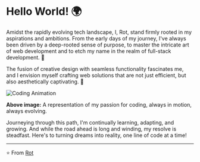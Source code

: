 # Hello World! 🌍

Amidst the rapidly evolving tech landscape, I, Rot, stand firmly rooted in my aspirations and ambitions. From the early days of my journey, I've always been driven by a deep-rooted sense of purpose, to master the intricate art of web development and to etch my name in the realm of full-stack development. 💼

The fusion of creative design with seamless functionality fascinates me, and I envision myself crafting web solutions that are not just efficient, but also aesthetically captivating. 🎨

![Coding Animation](https://i.giphy.com/media/2IudUHdI075HL02Pkk/giphy.webp)

**Above image:** A representation of my passion for coding, always in motion, always evolving.

Journeying through this path, I'm continually learning, adapting, and growing. And while the road ahead is long and winding, my resolve is steadfast. Here's to turning dreams into reality, one line of code at a time!

---

⭐️ From [Rot]([https://github.com/Rot](https://github.com/Doanminhtruong21dh113073)https://github.com/Doanminhtruong21dh113073)
